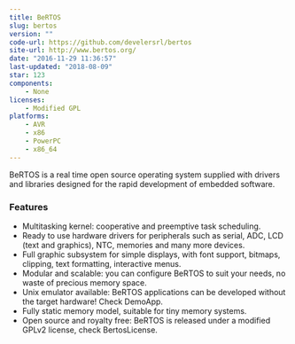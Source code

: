 ```yaml
---
title: BeRTOS
slug: bertos
version: ""
code-url: https://github.com/develersrl/bertos
site-url: http://www.bertos.org/
date: "2016-11-29 11:36:57"
last-updated: "2018-08-09"
star: 123
components:
    - None
licenses:
    - Modified GPL
platforms:
    - AVR
    - x86
    - PowerPC
    - x86_64
---
```

BeRTOS is a real time open source operating system supplied with drivers and libraries designed for the rapid development of embedded software.

<!--more-->

### Features

- Multitasking kernel: cooperative and preemptive task scheduling.
- Ready to use hardware drivers for peripherals such as serial, ADC, LCD (text and graphics), NTC, memories and many more devices.
- Full graphic subsystem for simple displays, with font support, bitmaps, clipping, text formatting, interactive menus.
- Modular and scalable: you can configure BeRTOS to suit your needs, no waste of precious memory space.
- Unix emulator available: BeRTOS applications can be developed without the target hardware! Check DemoApp.
- Fully static memory model, suitable for tiny memory systems.
- Open source and royalty free: BeRTOS is released under a modified GPLv2 license, check BertosLicense.

<!--github-projects-->
